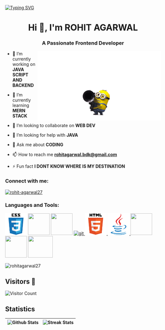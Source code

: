  [![Typing SVG](https://readme-typing-svg.demolab.com?font=Fira+Code&pause=1000&color=000000&center=true&vCenter=true&width=783&height=79&lines=%E2%9D%A4%EF%B8%8F+WAY+TO+BECOME+MERN+STACK+DEVELOPER++%2C+CHECK+OUT+MY+REPO'S+%E2%9D%A4%EF%B8%8F+)](https://git.io/typing-svg)
 
<h1 align="center">Hi 👋, I'm ROHIT AGARWAL</h1>
<h3 align="center">A Passionate Frontend Developer</h3>
<img align="right" alt="Coding" width="400" src= "https://github.com/rohitagarwal27/rohitagarwal27/blob/main/photof.gif">




- 🔭 I’m currently working on **JAVA SCRIPT AND BACKEND**

- 🌱 I’m currently learning **MERN STACK**

- 👯 I’m looking to collaborate on **WEB DEV**

- 🤝 I’m looking for help with **JAVA**

- 💬 Ask me about **CODING**

- 📫 How to reach me **rohitagarwal.bdk@gmail.com**

- ⚡ Fun fact **I DONT KNOW WHERE IS MY DESTINATION**
<h3 align="left">Connect with me:</h3>
<p align="left">
<a href="https://linkedin.com/in/rohit-agarwal27" target="_blank";><img align="center" src="link.png" alt="rohit-agarwal27" height="50" width="50" /></a>
</p>

<h3 align="left">Languages and Tools:</h3>
<p align="left">  <img src="https://raw.githubusercontent.com/devicons/devicon/master/icons/css3/css3-original-wordmark.svg" alt="css3" width="70" height="70"/> </a>
<a href="https://github.com/" target="_blank"><img src="https://github.githubassets.com/assets/GitHub-Mark-ea2971cee799.png" width="70" height="70"/></a>
<a href="https://en.wikipedia.org/wiki/Markdown" target="_blank"><img src="https://www.google.com/url?sa=i&url=https%3A%2F%2Fkirkstrobeck.github.io%2Fwhatismarkdown.com%2F&psig=AOvVaw0dL1ubDMoafgYhz0S189_Y&ust=1707995253556000&source=images&cd=vfe&opi=89978449&ved=0CBMQjRxqFwoTCJiGvKnYqoQDFQAAAAAdAAAAABAg" width="70" height="70"/></a>
<a href="https://git-scm.com/" target="_blank" rel="noreferrer"> <img src="https://www.vectorlogo.zone/logos/git-scm/git-scm-icon.svg" alt="git" width="70" height="70"/> </a> <a href="https://www.w3.org/html/" target="_blank" rel="noreferrer"> <img src="https://raw.githubusercontent.com/devicons/devicon/master/icons/html5/html5-original-wordmark.svg" alt="html5" width="70" height="70"/> </a> <a href="https://www.java.com" target="_blank" rel="noreferrer"> <img src="https://raw.githubusercontent.com/devicons/devicon/master/icons/java/java-original.svg" alt="java" width="70" height="70"/> </a>
<a href="https://jquery.com/" target="_blank"><img src="https://static-00.iconduck.com/assets.00/jquery-icon-icon-512x507-kvrw1iok.png" width="70" height="70"/></a>
<a href="https://en.wikipedia.org/wiki/JavaScript" target="_blank"><img src="https://upload.wikimedia.org/wikipedia/commons/thumb/6/6a/JavaScript-logo.png/800px-JavaScript-logo.png" width="70" height="70"/></a>
<a href="https://getbootstrap.com/" target="_blank"><img src="https://getbootstrap.com/docs/5.0/assets/brand/bootstrap-logo.svg" width="80" height="70"/></a></p>

<p><img align="center" src="https://github-readme-stats.vercel.app/api/top-langs?username=rohitagarwal27&show_icons=true&locale=en&layout=compact" alt="rohitagarwal27" /></p>
 
## Visitors 👀  
![Visitor Count](https://profile-counter.glitch.me/rohitagarwal27/count.svg)

## Statistics 
![Github Stats](https://github-readme-stats.zohan.tech/api?username=rohitagarwal27&show_icons=true&theme=leafy_border=true&border_radius=10) | ![Streak Stats](http://github-readme-streak-stats.herokuapp.com?user=rohitagarwal27&theme=leafy_border=true&border_radius=10) |
-- | -- 

